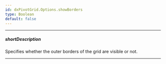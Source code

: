 ```yaml
---
id: dxPivotGrid.Options.showBorders
type: Boolean
default: false
---
```

---
##### shortDescription
Specifies whether the outer borders of the grid are visible or not.

---
